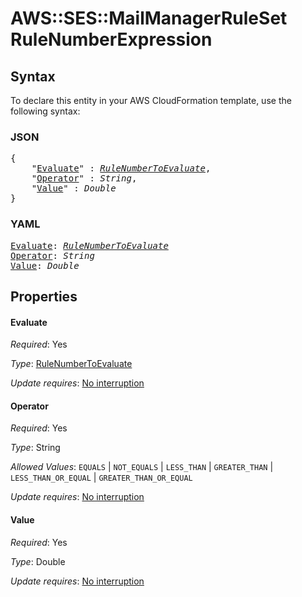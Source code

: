 # AWS::SES::MailManagerRuleSet RuleNumberExpression

## Syntax

To declare this entity in your AWS CloudFormation template, use the following syntax:

### JSON

<pre>
{
    "<a href="#evaluate" title="Evaluate">Evaluate</a>" : <i><a href="rulenumbertoevaluate.md">RuleNumberToEvaluate</a></i>,
    "<a href="#operator" title="Operator">Operator</a>" : <i>String</i>,
    "<a href="#value" title="Value">Value</a>" : <i>Double</i>
}
</pre>

### YAML

<pre>
<a href="#evaluate" title="Evaluate">Evaluate</a>: <i><a href="rulenumbertoevaluate.md">RuleNumberToEvaluate</a></i>
<a href="#operator" title="Operator">Operator</a>: <i>String</i>
<a href="#value" title="Value">Value</a>: <i>Double</i>
</pre>

## Properties

#### Evaluate

_Required_: Yes

_Type_: <a href="rulenumbertoevaluate.md">RuleNumberToEvaluate</a>

_Update requires_: [No interruption](https://docs.aws.amazon.com/AWSCloudFormation/latest/UserGuide/using-cfn-updating-stacks-update-behaviors.html#update-no-interrupt)

#### Operator

_Required_: Yes

_Type_: String

_Allowed Values_: <code>EQUALS</code> | <code>NOT_EQUALS</code> | <code>LESS_THAN</code> | <code>GREATER_THAN</code> | <code>LESS_THAN_OR_EQUAL</code> | <code>GREATER_THAN_OR_EQUAL</code>

_Update requires_: [No interruption](https://docs.aws.amazon.com/AWSCloudFormation/latest/UserGuide/using-cfn-updating-stacks-update-behaviors.html#update-no-interrupt)

#### Value

_Required_: Yes

_Type_: Double

_Update requires_: [No interruption](https://docs.aws.amazon.com/AWSCloudFormation/latest/UserGuide/using-cfn-updating-stacks-update-behaviors.html#update-no-interrupt)
